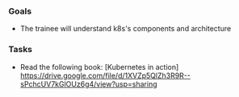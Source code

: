 ### Goals

- The trainee will understand k8s's components and architecture

  

### Tasks

- Read the following book: [Kubernetes in action] https://drive.google.com/file/d/1XVZp5QlZh3R9R--sPchcUV7kGlOUz6g4/view?usp=sharing
